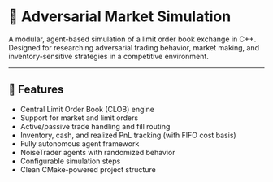 # 🧠 Adversarial Market Simulation

A modular, agent-based simulation of a limit order book exchange in C++. Designed for researching adversarial trading behavior, market making, and inventory-sensitive strategies in a competitive environment.

---

## 🚀 Features

- Central Limit Order Book (CLOB) engine
- Support for market and limit orders
- Active/passive trade handling and fill routing
- Inventory, cash, and realized PnL tracking (with FIFO cost basis)
- Fully autonomous agent framework
- NoiseTrader agents with randomized behavior
- Configurable simulation steps
- Clean CMake-powered project structure